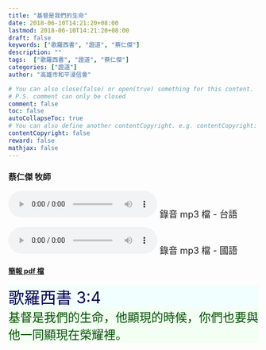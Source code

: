 ```yaml
---
title: "基督是我們的生命"
date: 2018-06-10T14:21:20+08:00
lastmod: 2018-06-10T14:21:20+08:00
draft: false
keywords: ["歌羅西書", "證道", "蔡仁傑"]
description: ""
tags:  ["歌羅西書", "證道", "蔡仁傑"]
categories: ["證道"]
author: "高雄市和平浸信會"

# You can also close(false) or open(true) something for this content.
# P.S. comment can only be closed
comment: false
toc: false
autoCollapseToc: true
# You can also define another contentCopyright. e.g. contentCopyright: "This is another copyright."
contentCopyright: false
reward: false
mathjax: false
---
```


### 蔡仁傑 牧師

<audio controls src="https://hbc.nctu.me/mp3-s/s20180610t.mp3"></audio><font size="4"> 錄音 mp3 檔 - 台語</font>

<audio controls src="https://hbc.nctu.me/mp3-s/s20180610c.mp3"></audio><font size="4"> 錄音 mp3 檔 - 國語</font>

#### [簡報 pdf 檔](/pdf-s/s20180610.pdf "基督是我們的生命")

<div style="background-color:#F2FFFF"><font size="6", color="#000050">
歌羅西書 3:4
</font>
</div>

<div style="background-color:#F2FFF2"><font size="5", color="005000">
基督是我們的生命，他顯現的時候，你們也要與他一同顯現在榮耀裡。
</font>
</div>